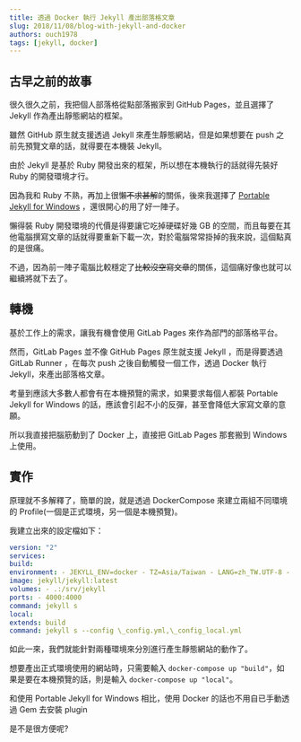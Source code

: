 ```yaml
---
title: 透過 Docker 執行 Jekyll 產出部落格文章
slug: 2018/11/08/blog-with-jekyll-and-docker
authors: ouch1978
tags: [jekyll, docker]
---
```


## 古早之前的故事

很久很久之前，我把個人部落格從點部落搬家到 GitHub Pages，並且選擇了 Jekyll 作為產出靜態網站的框架。

雖然 GitHub 原生就支援透過 Jekyll 來產生靜態網站，但是如果想要在 push 之前先預覽文章的話，就得要在本機裝 Jekyll。

由於 Jekyll 是基於 Ruby 開發出來的框架，所以想在本機執行的話就得先裝好 Ruby 的開發環境才行。

因為我和 Ruby 不熟，再加上很懶~~不求甚解~~的關係，後來我選擇了 [Portable Jekyll for Windows](https://github.com/madhur/PortableJekyll "Portable Jekyll for Windows") ，還很開心的用了好一陣子。

懶得裝 Ruby 開發環境的代價是得要讓它吃掉硬碟好幾 GB 的空間，而且每要在其他電腦撰寫文章的話就得要重新下載一次，對於電腦常常掛掉的我來說，這個點真的是很痛。

不過，因為前一陣子電腦比較穩定了~~比較沒空寫文章~~的關係，這個痛好像也就可以繼續將就下去了。

<!--truncate-->

## 轉機

基於工作上的需求，讓我有機會使用 GitLab Pages 來作為部門的部落格平台。

然而，GitLab Pages 並不像 GitHub Pages 原生就支援 Jekyll ，而是得要透過 GitLab Runner ，在每次 push 之後自動觸發一個工作，透過 Docker 執行 Jekyll，來產出部落格文章。

考量到應該大多數人都會有在本機預覽的需求，如果要求每個人都裝 Portable Jekyll for Windows 的話，應該會引起不小的反彈，甚至會降低大家寫文章的意願。

所以我直接把腦筋動到了 Docker 上，直接把 GitLab Pages 那套搬到 Windows 上使用。

## 實作

原理就不多解釋了，簡單的說，就是透過 DockerCompose 來建立兩組不同環境的 Profile(一個是正式環境，另一個是本機預覽)。

我建立出來的設定檔如下：

``` yaml title="docker-compose.yml"
version: "2"
services:
build:
environment: - JEKYLL_ENV=docker - TZ=Asia/Taiwan - LANG=zh_TW.UTF-8 - LANGUAGE=zh_TW - LC_ALL=zh_TW.UTF-8
image: jekyll/jekyll:latest
volumes: - .:/srv/jekyll
ports: - 4000:4000
command: jekyll s
local:
extends: build
command: jekyll s --config \_config.yml,\_config_local.yml
```

如此一來，我們就能針對兩種環境來分別進行產生靜態網站的動作了。

想要產出正式環境使用的網站時，只需要輸入 `docker-compose up "build"`，如果是要在本機預覽的話，則是輸入 `docker-compose up "local"`。

和使用 Portable Jekyll for Windows 相比，使用 Docker 的話也不用自已手動透過 Gem 去安裝 plugin

是不是很方便呢?

